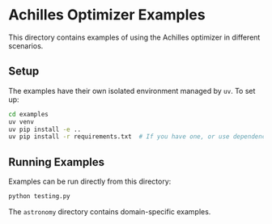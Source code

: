 # Achilles Optimizer Examples

This directory contains examples of using the Achilles optimizer in different scenarios.

## Setup

The examples have their own isolated environment managed by `uv`. To set up:

```bash
cd examples
uv venv
uv pip install -e ..
uv pip install -r requirements.txt  # If you have one, or use dependencies in pyproject.toml
```

## Running Examples

Examples can be run directly from this directory:

```bash
python testing.py
```

The `astronomy` directory contains domain-specific examples.
